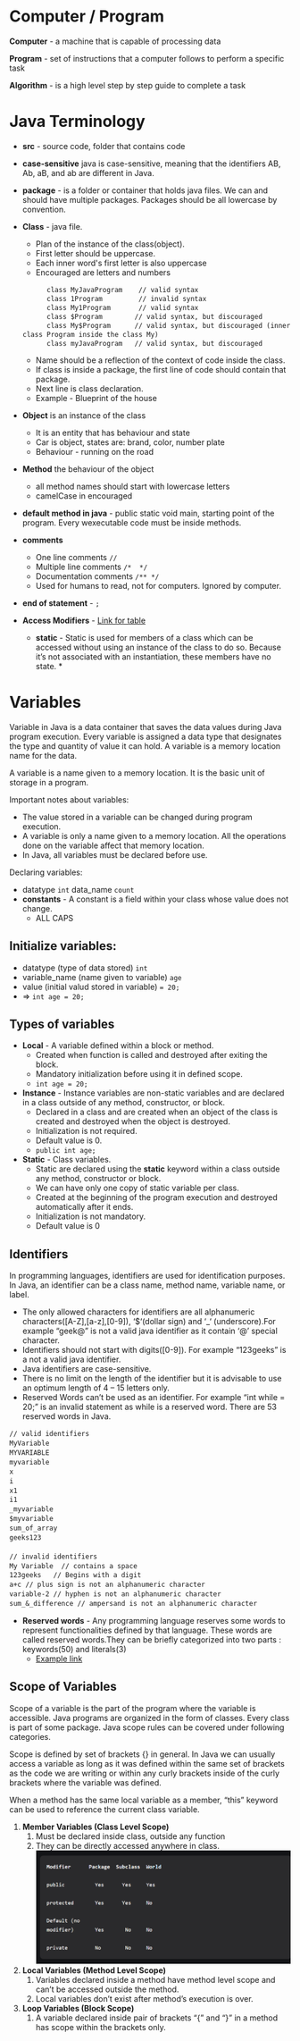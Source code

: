# Computer / Program

**Computer** - a machine that is capable of processing data

**Program** - set of instructions that a computer follows to perform a specific task

**Algorithm** - is a high level step by step guide to complete a task

# Java Terminology

* **src** - source code, folder that contains code

* **case-sensitive** java is case-sensitive, meaning that the identifiers AB, Ab, aB, and ab are different in Java.

* **package** - is a folder or container that holds java files. We can and should have multiple packages. Packages should
be all lowercase by convention.

* **Class** - java file. 
  * Plan of the instance of the class(object).
  * First letter should be uppercase.
  * Each inner word's first letter is also uppercase
  * Encouraged are letters and numbers 
  ```text
        class MyJavaProgram    // valid syntax
        class 1Program         // invalid syntax
        class My1Program       // valid syntax
        class $Program        // valid syntax, but discouraged
        class My$Program      // valid syntax, but discouraged (inner class Program inside the class My)
        class myJavaProgram   // valid syntax, but discouraged
   ```
  * Name should be a reflection of the context of code inside the class. 
  * If class is inside a package, the first line of code should contain that package. 
  * Next line is class declaration.
  * Example - Blueprint of the house

* **Object** is an instance of the class
  * It is an entity that has behaviour and state
  * Car is object, states are: brand, color, number plate
  * Behaviour - running on the road

* **Method** the behaviour of the object 
  * all method names should start with lowercase letters
  * camelCase in encouraged

* **default method in java** - public static void main, starting point of the program. Every wexecutable code must be
inside methods.

* **comments**
  * One line comments ```//```
  * Multiple line comments ```/*  */```
  * Documentation comments ```/** */```
  * Used for humans to read, not for computers. Ignored by computer.

* **end of statement** - ```;```

* **Access Modifiers** - [Link for table](https://prnt.sc/0OQ1hREuviTf)
  * **static** -  Static is used for members of a class which can be accessed without using an instance of the class to do so. Because it’s not associated with an instantiation, these members have no state.
    * 

# Variables

Variable in Java is a data container that saves the data values during Java program execution. Every variable is
assigned a data type that designates the type and quantity of value it can hold. A variable is a memory location name
for the data.

A variable is a name given to a memory location. It is the basic unit of storage in a program.

Important notes about variables:

* The value stored in a variable can be changed during program execution.
* A variable is only a name given to a memory location. All the operations done on the variable affect that memory
  location.
* In Java, all variables must be declared before use.

Declaring variables:

* datatype ```int``` data_name ```count```
* **constants** - A constant is a field within your class whose value does not change.
  * ALL CAPS

## Initialize variables:

* datatype (type of data stored) ```int```
* variable_name (name given to variable) ```age```
* value (initial valud stored in variable) ```= 20;```
* => ```int age = 20;```

## Types of variables

* **Local** - A variable defined within a block or method.
    * Created when function is called and destroyed after exiting the block.
    * Mandatory initialization before using it in defined scope.
    * ```int age = 20;```
* **Instance** - Instance variables are non-static variables and are declared in a class outside of any method,
  constructor, or block.
    * Declared in a class and are created when an object of the class is created and destroyed when the object is
      destroyed.
    * Initialization is not required.
    * Default value is 0.
    * ```public int age;```
* **Static** - Class variables.
    * Static are declared using the **static** keyword within a class outside any method, constructor or block.
    * We can have only one copy of static variable per class.
    * Created at the beginning of the program execution and destroyed automatically after it ends.
    * Initialization is not mandatory.
    * Default value is 0

## Identifiers

In programming languages, identifiers are used for identification purposes. In Java, an identifier can be a class name, method name, variable name, or label. 

* The only allowed characters for identifiers are all alphanumeric characters([A-Z],[a-z],[0-9]), ‘$‘(dollar sign) and ‘_‘ (underscore).For example “geek@” is not a valid java identifier as it contain ‘@’ special character.
* Identifiers should not start with digits([0-9]). For example “123geeks” is a not a valid java identifier.
* Java identifiers are case-sensitive.
* There is no limit on the length of the identifier but it is advisable to use an optimum length of 4 – 15 letters only.
* Reserved Words can’t be used as an identifier. For example “int while = 20;” is an invalid statement as while is a reserved word. There are 53 reserved words in Java.

```txt
// valid identifiers
MyVariable
MYVARIABLE
myvariable
x
i
x1
i1
_myvariable
$myvariable
sum_of_array
geeks123

// invalid identifiers
My Variable  // contains a space
123geeks   // Begins with a digit
a+c // plus sign is not an alphanumeric character
variable-2 // hyphen is not an alphanumeric character
sum_&_difference // ampersand is not an alphanumeric character
```

* **Reserved words** - Any programming language reserves some words to represent functionalities defined by that language. These words are called reserved words.They can be briefly categorized into two parts : keywords(50) and literals(3) 
  * [Example link](https://www.javatpoint.com/java-keywords)


## Scope of Variables

Scope of a variable is the part of the program where the variable is accessible. Java programs are organized in the form of classes. Every class is part of some package. Java scope rules can be covered under following categories.

Scope is defined by set of brackets {} in general.
In Java we can usually access a variable as long as it was defined within the same set of brackets as the code we are writing or within any curly brackets inside of the curly brackets where the variable was defined.

When a method has the same local variable as a member, “this” keyword can be used to reference the current class variable.


1. **Member Variables (Class Level Scope)** 
   1. Must be declared inside class, outside any function
   2. They can be directly accessed anywhere in class.
![Class level scope](class-level-scope.png)
2. **Local Variables (Method Level Scope)**
   1. Variables declared inside a method have method level scope and can’t be accessed outside the method. 
   2. Local variables don’t exist after method’s execution is over. 
3. **Loop Variables (Block Scope)**
   1. A variable declared inside pair of brackets “{” and “}” in a method has scope within the brackets only.